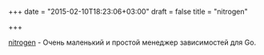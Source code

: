 +++
date = "2015-02-10T18:23:06+03:00"
draft = false
title = "nitrogen"

+++

<p><a href="https://github.com/lucachr/nitrogen">nitrogen</a>&nbsp;- Очень маленький и простой менеджер зависимостей для Go.</p>

